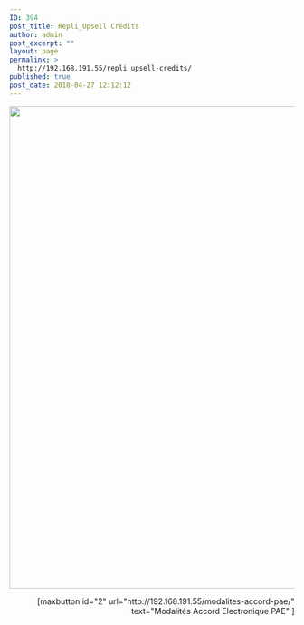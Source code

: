 ```yaml
---
ID: 394
post_title: Repli_Upsell Crédits
author: admin
post_excerpt: ""
layout: page
permalink: >
  http://192.168.191.55/repli_upsell-credits/
published: true
post_date: 2018-04-27 12:12:12
---
```

<a href="http://192.168.191.55/wp-content/uploads/2018/04/Repli_Upsell_credit.gif"><img class="aligncenter size-full wp-image-415" src="http://192.168.191.55/wp-content/uploads/2018/04/Repli_Upsell_credit.gif" alt="" width="1601" height="852" /></a>
<p style="text-align: right;">[maxbutton id="2" url="http://192.168.191.55/modalites-accord-pae/" text="Modalités Accord Electronique PAE" ]</p>